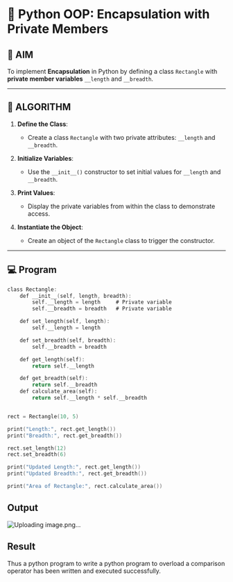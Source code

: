# 🐍 Python OOP: Encapsulation with Private Members

## 🎯 AIM

To implement **Encapsulation** in Python by defining a class `Rectangle` with **private member variables** `__length` and `__breadth`.

---

## 🧠 ALGORITHM

1. **Define the Class**:
   - Create a class `Rectangle` with two private attributes: `__length` and `__breadth`.

2. **Initialize Variables**:
   - Use the `__init__()` constructor to set initial values for `__length` and `__breadth`.

3. **Print Values**:
   - Display the private variables from within the class to demonstrate access.

4. **Instantiate the Object**:
   - Create an object of the `Rectangle` class to trigger the constructor.

---

## 💻 Program
```c
class Rectangle:
    def __init__(self, length, breadth):
        self.__length = length     # Private variable
        self.__breadth = breadth   # Private variable

    def set_length(self, length):
        self.__length = length

    def set_breadth(self, breadth):
        self.__breadth = breadth

    def get_length(self):
        return self.__length

    def get_breadth(self):
        return self.__breadth
    def calculate_area(self):
        return self.__length * self.__breadth


rect = Rectangle(10, 5)

print("Length:", rect.get_length())
print("Breadth:", rect.get_breadth())

rect.set_length(12)
rect.set_breadth(6)

print("Updated Length:", rect.get_length())
print("Updated Breadth:", rect.get_breadth())

print("Area of Rectangle:", rect.calculate_area())
```
## Output
![Uploading image.png…]()

## Result
Thus a python program to write a python program to overload a comparison operator has been written and executed successfully.

